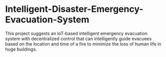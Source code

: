# Intelligent-Disaster-Emergency-Evacuation-System
This project suggests an IoT-based intelligent emergency evacuation system with decentralized control that can intelligently guide evacuees based on the location and time of a fire to minimize the loss of human life in huge buildings.
